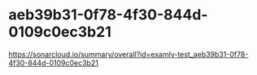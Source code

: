 # aeb39b31-0f78-4f30-844d-0109c0ec3b21
https://sonarcloud.io/summary/overall?id=examly-test_aeb39b31-0f78-4f30-844d-0109c0ec3b21
